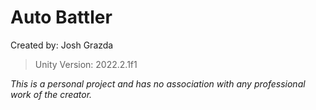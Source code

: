 # Auto Battler

Created by: Josh Grazda

> Unity Version: 2022.2.1f1

*This is a personal project and has no association with any professional
work of the creator.*